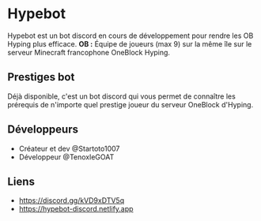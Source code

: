 # Hypebot
Hypebot est un bot discord en cours de développement pour rendre les OB Hyping plus efficace.
__OB :__ Équipe de joueurs (max 9) sur la même île sur le serveur Minecraft francophone OneBlock Hyping.
## Prestiges bot
Déjà disponible, c'est un bot discord qui vous permet de connaître les prérequis de n'importe quel prestige joueur du serveur OneBlock d'Hyping.
## Développeurs
- Créateur et dev @Startoto1007
- Développeur @TenoxleGOAT
## Liens
- https://discord.gg/kVD9xDTV5q
- https://hypebot-discord.netlify.app
